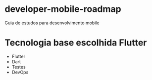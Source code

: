 # developer-mobile-roadmap
Guia de estudos para desenvolvimento mobile

# Tecnologia base escolhida Flutter

- Flutter
- Dart
- Testes
- DevOps
